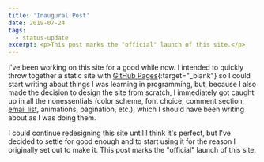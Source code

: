 ```yaml
---
title: 'Inaugural Post'
date: 2019-07-24
tags:
  - status-update
excerpt: <p>This post marks the "official" launch of this site.</p>
---
```


I've been working on this site for a good while now. I intended to quickly throw together a static site with [GitHub Pages](https://pages.github.com/){:target="_blank"} so I could start writing about things I was learning in programming, but, because I also made the decision to design the site from scratch, I immediately got caught up in all the nonessentials (color scheme, font choice, comment section, [email list](/blog/subscribe), animations, pagination, etc.), which I should have been writing about as I was doing them.

I could continue redesigning this site until I think it's perfect, but I've decided to settle for good enough and to start using it for the reason I originally set out to make it. This post marks the "official" launch of this site.
